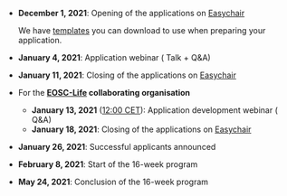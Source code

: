 - **December 1, 2021**: Opening of the applications on [Easychair](https://easychair.org/conferences/?conf=ols3)

    We have [templates](https://github.com/open-life-science/application-forms) you can download to use when preparing your application. 

- **January 4, 2021**: Application webinar (<i class="fas fa-chalkboard-teacher"></i> Talk + Q&A)
- **January 11, 2021**: Closing of the applications on [Easychair](https://easychair.org/conferences/?conf=ols3)
- For the **[EOSC-Life](/ols-3#ols-3-for-eosc-life) collaborating organisation**
    - **January 13, 2021** ([12:00 CET](https://arewemeetingyet.com/Berlin/2021-01-13/12:00/OLS-3%20application%20webinar)): Application development webinar (<i class="fas fa-chalkboard-teacher"></i> Q&A)
    - **January 18, 2021**: Closing of the applications on [Easychair](https://easychair.org/conferences/?conf=ols2)
- **January 26, 2021**: Successful applicants announced
- **February 8, 2021**: Start of the 16-week program
- **May 24, 2021**: Conclusion of the 16-week program
